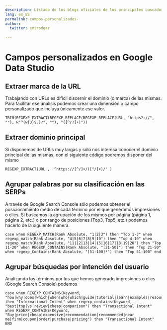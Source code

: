 ```yaml
---
description: Listado de los blogs oficiales de los principales buscadores
lang: es_ES
permalink: campos-personalizados-
author:
  twitter: emirodgar
  
---
```


# Campos personalizados en Google Data Studio

## Extraer marca de la URL

Trabajando con URLs es difícil discernir el dominio (o marca) de las mismas. Para facilitar ese análisis podemos crear una dimensión o campo personalizado que incluya únicamente ese valor.

```
TRIM(REGEXP_EXTRACT(REGEXP_REPLACE(REGEXP_REPLACE(URL, "https?://", ""), R"^(w{3}\.)?", ""), "([^/?]+)"))
```

## Extraer dominio principal

Si disponemos de URLs muy largas y sólo nos interesa conocer el dominio principal de las mismas, con el siguiente código podremos disponer del mismo

```
REGEXP_EXTRACT(URL , '^https://[^/]+/([^/]+)/' )
```

## Agrupar palabras por su clasificación en las SERPs

A través de Google Search Console sólo podemos obtener el posicionamiento medio de cada término por el que generamos impresiones o clics. Si buscamos la agrupación de los mismos por página (página 1, página 2, etc.) o por rango de posiciones (Top3, Top5, etc.) podemos hacerlo de la siguiente manera.

```
case when REGEXP_MATCH(Rank Absolute, "1|2|3") then "Top 1-3" when regexp_match(Rank Absolute, "4|5|6|7|8|9|10") then "Top 4-10" when regexp_match(Rank Absolute, "11|12|13|14|15|16|17|18|19|20") then "Top 11-20" when REGEXP_CONTAINS(Rank Absolute, "[21-50]") then "Top 21-50" when regexp_Contains(Rank Absolute, "[51-100]*") then "Top 51-100" end
```

## Agrupar búsquedas por intención del usuario

Analizando los términos por los que hemos generado impresiones o clics (Google Search Console) podemos

    case when REGEXP_CONTAINS(Keyword, "how|why|does|which|when|who|which|guide|tutorial|learn|examples|resource|ideas|tips") then "Informational Intent" when regexp_contains(Keyword, "best|top|vs|review|cheap|comparison") then "Transactional Intent" when REGEXP_CONTAINS(Keyword, "Buy|price|cheap|expensive|recommendation|recommended|near me|firm|coupon|order|purchase|pricing") then "Transactional Intent" END

<!--stackedit_data:
eyJoaXN0b3J5IjpbMTUzMDA1MDk1M119
-->